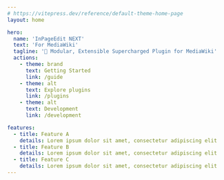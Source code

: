 ```yaml
---
# https://vitepress.dev/reference/default-theme-home-page
layout: home

hero:
  name: 'InPageEdit NEXT'
  text: 'For MediaWiki'
  tagline: '🚀 Modular, Extensible Supercharged Plugin for MediaWiki'
  actions:
    - theme: brand
      text: Getting Started
      link: /guide
    - theme: alt
      text: Explore plugins
      link: /plugins
    - theme: alt
      text: Development
      link: /development

features:
  - title: Feature A
    details: Lorem ipsum dolor sit amet, consectetur adipiscing elit
  - title: Feature B
    details: Lorem ipsum dolor sit amet, consectetur adipiscing elit
  - title: Feature C
    details: Lorem ipsum dolor sit amet, consectetur adipiscing elit
---
```

